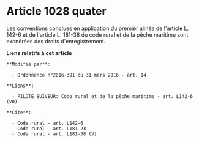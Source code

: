 # Article 1028 quater

Les conventions conclues en application du premier alinéa de l'article L. 142-6 et de l'article L. 181-38 du code rural et de
la pêche maritime sont exonérées des droits d'enregistrement.

**Liens relatifs à cet article**

	**Modifié par**:

	  - Ordonnance n°2016-391 du 31 mars 2016 - art. 14

	**Liens**:

	  - PILOTE_SUIVEUR: Code rural et de la pêche maritime - art. L142-6 (VD)

	**Cite**:

	  - Code rural - art. L142-6
	  - Code rural - art. L181-23
	  - Code rural - art. L181-38 (V)
